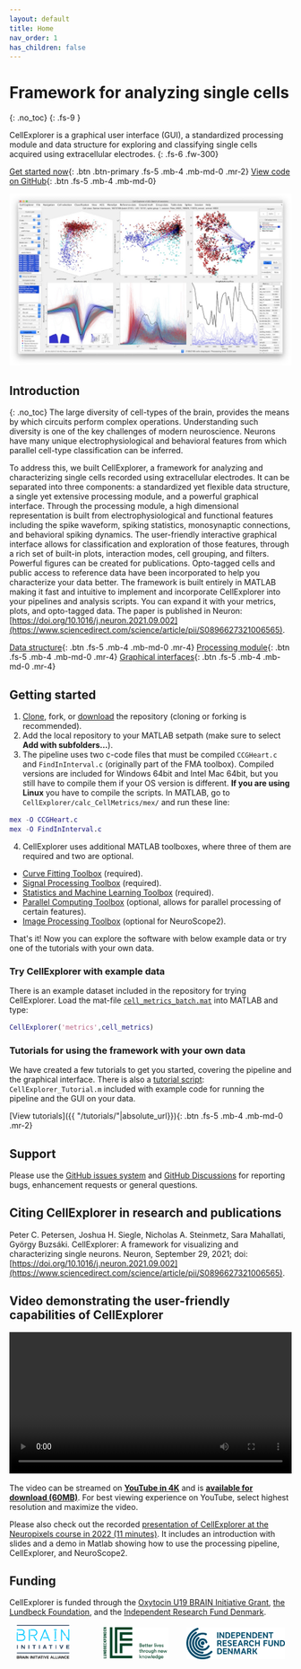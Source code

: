 ```yaml
---
layout: default
title: Home
nav_order: 1
has_children: false
---
```

# Framework for analyzing single cells
{: .no_toc}
{: .fs-9 }

CellExplorer is a graphical user interface (GUI), a standardized processing module and data structure for exploring and classifying single cells acquired using extracellular electrodes.
{: .fs-6 .fw-300}

[Get started now](#getting-started){: .btn .btn-primary .fs-5 .mb-4 .mb-md-0 .mr-2} [View code on GitHub](https://github.com/petersenpeter/CellExplorer){: .btn .fs-5 .mb-4 .mb-md-0}

![CellExplorer](https://raw.githubusercontent.com/petersenpeter/common_resources/main/images/CellExplorerInterface-1200x730-1.jpeg)

## Introduction
{: .no_toc}
The large diversity of cell-types of the brain, provides the means by which circuits perform complex operations. Understanding such diversity is one of the key challenges of modern neuroscience. Neurons have many unique electrophysiological and behavioral features from which parallel cell-type classification can be inferred.

To address this, we built CellExplorer, a framework for analyzing and characterizing single cells recorded using extracellular electrodes. It can be separated into three components: a standardized yet flexible data structure, a single yet extensive processing module, and a powerful graphical interface. Through the processing module, a high dimensional representation is built from electrophysiological and functional features including the spike waveform, spiking statistics, monosynaptic connections, and behavioral spiking dynamics. The user-friendly interactive graphical interface allows for classification and exploration of those features, through a rich set of built-in plots, interaction modes, cell grouping, and filters. Powerful figures can be created for publications. Opto-tagged cells and public access to reference data have been incorporated to help you characterize your data better. The framework is built entirely in MATLAB making it fast and intuitive to implement and incorporate CellExplorer into your pipelines and analysis scripts. You can expand it with your metrics, plots, and opto-tagged data. The paper is published in Neuron: [https://doi.org/10.1016/j.neuron.2021.09.002](https://www.sciencedirect.com/science/article/pii/S0896627321006565).


[Data structure]({{"/data-structure/"|absolute_url}}){: .btn .fs-5 .mb-4 .mb-md-0 .mr-4} [Processing module]({{"/pipeline/"|absolute_url}}){: .btn .fs-5 .mb-4 .mb-md-0 .mr-4} [Graphical interfaces]({{"/interfaces/"|absolute_url}}){: .btn .fs-5 .mb-4 .mb-md-0 .mr-4}

## Getting started
1. [Clone](x-github-client://openRepo/https://github.com/petersenpeter/CellExplorer), fork, or [download](https://github.com/petersenpeter/CellExplorer/archive/master.zip) the repository (cloning or forking is recommended).
2. Add the local repository to your MATLAB setpath (make sure to select __Add with subfolders...__). 
3. The pipeline uses two c-code files that must be compiled `CCGHeart.c` and `FindInInterval.c` (originally part of the FMA toolbox). Compiled versions are included for Windows 64bit and Intel Mac 64bit, but you still have to compile them if your OS version is different. __If you are using Linux__ you have to compile the scripts. In MATLAB, go to `CellExplorer/calc_CellMetrics/mex/` and run these line:
```m
mex -O CCGHeart.c
mex -O FindInInterval.c
```
4. CellExplorer uses additional MATLAB toolboxes, where three of them are required and two are optional.
  * [Curve Fitting Toolbox](https://se.mathworks.com/products/curvefitting.html) (required).
  * [Signal Processing Toolbox](https://se.mathworks.com/products/signal.html) (required).
  * [Statistics and Machine Learning Toolbox](https://se.mathworks.com/products/statistics.html) (required).
  * [Parallel Computing Toolbox](https://se.mathworks.com/products/parallel-computing.html) (optional, allows for parallel processing of certain features).
  * [Image Processing Toolbox](https://se.mathworks.com/products/image.html) (optional for NeuroScope2).

That's it! Now you can explore the software with below example data or try one of the tutorials with your own data.

### Try CellExplorer with example data
There is an example dataset included in the repository for trying CellExplorer. Load the mat-file [`cell_metrics_batch.mat`](https://github.com/petersenpeter/CellExplorer/blob/master/exampleData/cell_metrics_batch.mat?raw=true) into MATLAB and type:
```m
CellExplorer('metrics',cell_metrics)
```

### Tutorials for using the framework with your own data 
We have created a few tutorials to get you started, covering the pipeline and the graphical interface. There is also a [tutorial script](https://github.com/petersenpeter/CellExplorer/blob/master/tutorials/CellExplorer_Tutorial.m): `CellExplorer_Tutorial.m` included with example code for running the pipeline and the GUI on your data.

[View tutorials]({{ "/tutorials/"|absolute_url}}){: .btn .fs-5 .mb-4 .mb-md-0 .mr-2}

## Support
Please use the [GitHub issues system](https://github.com/petersenpeter/CellExplorer/issues) and [GitHub Discussions](https://github.com/petersenpeter/CellExplorer/discussions) for reporting bugs, enhancement requests or general questions.

## Citing CellExplorer in research and publications
Peter C. Petersen, Joshua H. Siegle, Nicholas A. Steinmetz, Sara Mahallati, György Buzsáki. CellExplorer: A framework for visualizing and characterizing single neurons. Neuron, September 29, 2021; doi: [https://doi.org/10.1016/j.neuron.2021.09.002](https://www.sciencedirect.com/science/article/pii/S0896627321006565).

## Video demonstrating the user-friendly capabilities of CellExplorer
<video width="100%" height="auto" controls="controls">
  <source src="https://raw.githubusercontent.com/petersenpeter/common_resources/main/videos/CellExplorerMovie_WhiteIntro.mp4" type="video/mp4">
</video>

The video can be streamed on [__YouTube in 4K__](https://www.youtube.com/watch?v=GR1glNhcGIY) and is [__available for download (60MB)__](https://raw.githubusercontent.com/petersenpeter/common_resources/main/videos/CellExplorerMovie.mp4). For best viewing experience on YouTube, select highest resolution and maximize the video. 

Please also check out the recorded [presentation of CellExplorer at the Neuropixels course in 2022 (11 minutes)](https://www.youtube.com/watch?v=ejI5VIz9Yw8). It includes an introduction with slides and a demo in Matlab showing how to use the processing pipeline, CellExplorer, and NeuroScope2.

## Funding
CellExplorer is funded through the [Oxytocin U19 BRAIN Initiative Grant](https://med.nyu.edu/departments-institutes/neuroscience/research/shared-research-resources/oxytocin-u19-brain-initiative-grant), [the Lundbeck Foundation](https://www.lundbeckfonden.com/en/), and the [Independent Research Fund Denmark](https://ufm.dk/en/research-and-innovation/councils-and-commissions/independent-research-fund-Denmark).

<p align="center">
	<img src="https://raw.githubusercontent.com/petersenpeter/common_resources/main/images/brain_initiative.png" width="19%">&emsp;&emsp;&emsp;&emsp;
	<img src="https://raw.githubusercontent.com/petersenpeter/common_resources/main/images/Lundbeck_foundation.png" width="23%">&emsp;&emsp;
	<img src="https://raw.githubusercontent.com/petersenpeter/common_resources/main/images/IndependentResearchFundDenmark.png" width="35%">
</p>
